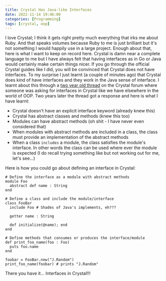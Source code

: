 ```yaml
---
title: Crystal Has Java-like Interfaces
date: 2022-11-14 19:46:00
categories: [Programming]
tags: [crystal, oop]
---
```


I love Crystal; I think it gets right pretty much everything that irks me
about Ruby. And that speaks volumes because Ruby to me is just brilliant but
it's not something I would happily use in a large project. Enough about that,
here is what I want to keep on record here. Crystal is damn near a complete
language to me but I have always felt that having interfaces as in Go or Java
would certainly make certain things nicer. If you go through the official
Crystal guides like I did, you will be convinced that Crystal does not have
interfaces. To my surprise I just learnt (a couple of minutes ago) that Crystal
does kind of have interfaces and they work in the Java sense of interface.
I learnt about this through a
[two year old thread](https://forum.crystal-lang.org/t/proposal-interfaces-for-more-generic-code/2103)
on the Crystal forum where someone was asking for interfaces in Crystal like
we have elsewhere in the world of OOP. Two years later the thread got a
response and here is what I have learnt:

- Crystal doesn't have an explicit interface keyword (already knew this)
- Crystal has abstract classes and methods (knew this too)
- Modules can have abstract methods (oh shit - I have never even considered that)
- When modules with abstract methods are included in a class, the class must
  provide an implementation of the abstract methods
- When a class `includes` a module, the class satisfies the module's interface.
  In other words the class can be used where ever the module is expected (I
  do recall trying something like but not working out for me, let's see...)

Here is how you could go about defining an interface in Crystal:

```crystal
# Define the interface as a module with abstract methods
module Foo
  abstract def name : String
end

# Define a class and include the module/interface
class FooBar
  include Foo # Shades of Java's implements, eh???

  getter name : String

  def initialize(@name); end
end

# Define methods that consumes or produces the interface/module
def print_foo_name(foo : Foo)
  puts foo.name
end

foobar = FooBar.new("J.Random")
print_foo_name(foobar) # prints "J.Random"
```

There you have it... Interfaces in Crystal!!!
